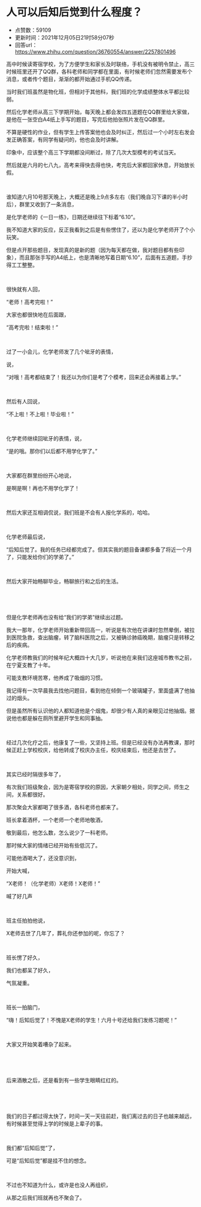 # 人可以后知后觉到什么程度？
- 点赞数：59109
- 更新时间：2021年12月05日21时58分07秒
- 回答url：https://www.zhihu.com/question/36760554/answer/2257801496
<body>
 <p data-pid="8xE_R4FW">高中时候读寄宿学校，为了方便学生和家长及时联络，手机没有被明令禁止，高三时候班里还开了QQ群，各科老师和同学都在里面，有时候老师们忽然需要发布个消息，或者传个题目，渐渐的都开始通过手机QQ传递。</p>
 <p data-pid="vo0bNFyX">当时我们班虽然是物化班，但相对于其他科，我们班的化学成绩整体水平都比较弱。</p>
 <p data-pid="iK3x-yY-">然后化学老师从高三下学期开始，每天晚上都会发四五道题在QQ群里给大家做，是他在一张空白A4纸上手写的题目，写完后他拍张照片发在QQ群里。</p>
 <p data-pid="_LqJ8HuN">不算是硬性的作业，但有学生上传答案他也会及时纠正，然后过一个小时左右发会发正确答案，有同学有疑问的，他也会及时讲解。</p>
 <p data-pid="GmD_Q3aV">印象中，应该整个高三下学期都没间断过，除了几次大型模考的考试当天。</p>
 <p data-pid="wK0Di_j-">然后就是六月的七八九，高考来得快去得也快，考完后大家都回家休息，开始放长假。</p>
 <p class="ztext-empty-paragraph"><br></p>
 <p data-pid="nvwcuNJ7">谁知道六月10号那天晚上，大概还是晚上9点多左右（我们晚自习下课的半小时后），群里又收到了一条消息，</p>
 <p data-pid="HNBC8kLL">是化学老师的《一日一练》，日期还继续往下标着“6.10”。</p>
 <p data-pid="23M9_oPJ">我不知道大家的反应，反正我看到之后是有些愣住了，还以为是化学老师开了个小玩笑。</p>
 <p data-pid="KLudq7Xf">但是点开那些题目，发现真的是新的题（因为每天都在做，我对题目都有些印象），而且那张手写的A4纸上，也是清晰地写着日期“6.10”，后面有五道题，手抄得工工整整。</p>
 <p class="ztext-empty-paragraph"><br></p>
 <p data-pid="IbTzqtRl">很快就有人回，</p>
 <p data-pid="sNQJBa4I">“老师！高考完啦！”</p>
 <p data-pid="K8QYC6vH">大家也都很快地在后面跟，</p>
 <p data-pid="7Q3NHZef">“高考完啦！结束啦！”</p>
 <p class="ztext-empty-paragraph"><br></p>
 <p data-pid="94aksyXv">过了一小会儿，化学老师发了几个呲牙的表情，</p>
 <p data-pid="hrKlnvr-">说，</p>
 <p data-pid="38-7c2hJ">“对哦！高考都结束了！我还以为你们是考了个模考，回来还会再接着上学。”</p>
 <p class="ztext-empty-paragraph"><br></p>
 <p data-pid="cDfzlVKC">然后有人回说，</p>
 <p data-pid="GkQTw6WE">“不上啦！不上啦！毕业啦！”</p>
 <p class="ztext-empty-paragraph"><br></p>
 <p data-pid="gPmzx5hj">化学老师继续回呲牙的表情，说，</p>
 <p data-pid="lxr0gGiv">“是的哦。那你们以后都不用学化学了。”</p>
 <p class="ztext-empty-paragraph"><br></p>
 <p data-pid="kh31yRkT">大家都在群里纷纷开心地说，</p>
 <p data-pid="IMmxfUqV">是啊是啊！再也不用学化学了！</p>
 <p class="ztext-empty-paragraph"><br></p>
 <p data-pid="-NW4ksf-">然后大家还互相调侃说，我们班是不会有人报化学系的，哈哈。</p>
 <p class="ztext-empty-paragraph"><br></p>
 <p data-pid="k0ZxGNCC">化学老师最后说，</p>
 <p data-pid="8DM2syZq">“后知后觉了。我的任务已经都完成了。但其实我的题目备课都多备了将近一个月了，只能发给你们的学弟了。”</p>
 <p class="ztext-empty-paragraph"><br></p>
 <p data-pid="QJsZRfIS">然后大家开始畅聊毕业，畅聊旅行和之后的生活。</p>
 <p class="ztext-empty-paragraph"><br></p>
 <p class="ztext-empty-paragraph"><br></p>
 <p data-pid="1EFhHtwi">但是化学老师再也没有给“我们的学弟”继续出过题。</p>
 <p data-pid="K_eWowtv">我大一那年，化学老师开始重新带回高一，听说是有次他在讲课时忽然晕倒，被拉到医院急救，查出脑瘤，转了脑科医院之后，又被确诊肺癌晚期，脑瘤只是转移之后的疾病。</p>
 <p data-pid="nON87S8P">化学老师教我们的时候年纪大概四十大几岁，听说他在来我们这座城市教书之前，在宁夏支教了十年。</p>
 <p data-pid="6E6jzT1s">可能支教环境苦寒，他养成了吸烟的习惯。</p>
 <p data-pid="sl6TROxs">我记得有一次早晨我去找他问题目，看到他在倾倒一个玻璃罐子，里面盛满了他抽过的烟头。</p>
 <p data-pid="G8l1uEth">但是虽然所有认识他的人都知道他是个烟鬼，却很少有人真的亲眼见过他抽烟。据说他也都是躲在厕所里避开学生和同事抽。</p>
 <p class="ztext-empty-paragraph"><br></p>
 <p data-pid="Pofu5nRn">经过几次化疗之后，他康复了一些，又坚持上班。但是已经没有办法再教课，那时候正赶上学校校庆，给他转成了校庆办主任，校庆结束后，他还是去世了。</p>
 <p class="ztext-empty-paragraph"><br></p>
 <p data-pid="083y6uwA">其实已经时隔很多年了，</p>
 <p data-pid="P_fL7HyQ">有次我们班级聚会，因为是寄宿学校的原因，大家朝夕相处，同学之间，师生之间，关系都很好。</p>
 <p data-pid="Xm60rgKH">那次聚会大家都喝了很多酒，各科老师也都来了。</p>
 <p data-pid="Ii91aQSc">班长拿着酒杯，一个老师一个老师地敬酒，</p>
 <p data-pid="ZFPFtZ9g">敬到最后，他怎么数，怎么说少了一科老师。</p>
 <p data-pid="AX3zMdzd">那时候大家的情绪已经开始有些低沉了。</p>
 <p data-pid="KXE2Us4i">可能他酒喝大了，还没意识到，</p>
 <p data-pid="YzyAqcHZ">开始大喊，</p>
 <p data-pid="BGK5KXKI">“X老师！（化学老师）X老师！X老师！”</p>
 <p data-pid="V1NCz_B-">喊了好几声</p>
 <p class="ztext-empty-paragraph"><br></p>
 <p data-pid="HsJC4Vcx">班主任拍拍他说，</p>
 <p data-pid="VOFkqzYH">X老师去世了几年了，葬礼你还参加的呢，你忘了？</p>
 <p class="ztext-empty-paragraph"><br></p>
 <p data-pid="kU8jO7tC">班长愣了好久，</p>
 <p data-pid="1qmdn0jn">我们也都呆了好久，</p>
 <p data-pid="tGWYW5j-">气氛凝重。</p>
 <p class="ztext-empty-paragraph"><br></p>
 <p data-pid="i-n3ejlZ">班长一拍脑门，</p>
 <p data-pid="JLlHqJBT">“嗨！后知后觉了！不愧是X老师的学生！六月十号还给我们发练习题呢！”</p>
 <p class="ztext-empty-paragraph"><br></p>
 <p data-pid="YHBDsBBQ">大家又开始笑着嘈杂了起来。</p>
 <p class="ztext-empty-paragraph"><br></p>
 <p class="ztext-empty-paragraph"><br></p>
 <p data-pid="ynBB0wAB">后来酒散之后，还是看到有一些学生眼睛红红的。</p>
 <p class="ztext-empty-paragraph"><br></p>
 <p class="ztext-empty-paragraph"><br></p>
 <p data-pid="Osok3xiM">我们的日子都过得太快了，时间一天一天往前赶，我们离过去的日子也越来越远，有时候甚至觉得上学的时候是上辈子的事。</p>
 <p class="ztext-empty-paragraph"><br></p>
 <p data-pid="k2j_K06j">我们都“后知后觉”了，</p>
 <p data-pid="yEr35p70">可是“后知后觉”都是挂不住的想念。</p>
 <p class="ztext-empty-paragraph"><br></p>
 <p data-pid="KwJH5TlL">不过也不知道为什么，或许是也没人再组织，</p>
 <p data-pid="3xFN0LYN">从那之后我们班就再也不聚会了。</p>
</body>